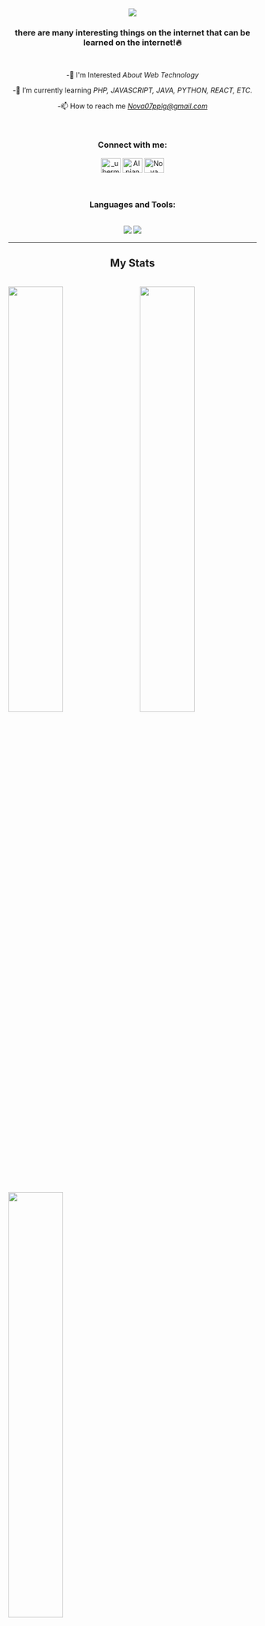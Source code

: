 <h1 align="center">
    <img src="https://readme-typing-svg.herokuapp.com/?font=Righteous&size=35&center=true&vCenter=true&width=500&height=70&duration=4000&lines=Hi+There!+👋;+I'm+Alpian!🔥;" />
</h1>
<h3 align="center">there are many interesting things on the internet that can be learned on the internet!🔥</h3>

<br/>

<div align="center">

-👀 I'm Interested *About Web Technology*

-🌱 I’m currently learning *PHP, JAVASCRIPT, JAVA, PYTHON, REACT, ETC.*
  
 -📫 How to reach me *Nova07pplg@gmail.com*
 </div>
<br/>
<h3 align="center">Connect with me:</h3>
<p align="center">
<a href="https://instagram.com/_ubermensch7" target="blank"><img align="center" src="https://raw.githubusercontent.com/rahuldkjain/github-profile-readme-generator/master/src/images/icons/Social/instagram.svg" alt="_ubermensch7" height="30" width="40" /></a>
<a href="https://github.com/AlpianPPLG" target="blank"><img align="center" src="https://raw.githubusercontent.com/rahuldkjain/github-profile-readme-generator/master/src/images/icons/Social/github.svg" alt="AlpianPPLG" height="30" width="40" /></a>
<a href="https://facebook.com/Nova Pratama" target="blank"><img align="center" src="https://raw.githubusercontent.com/rahuldkjain/github-profile-readme-generator/master/src/images/icons/Social/facebook.svg" alt="Nova Pratama" height="30" width="40" /></a>
</p>


<br/>

<h3 align="center">Languages and Tools:</h3>
<p align="center"> <br/>  <img src="https://skillicons.dev/icons?i=vscode,github,java,python" />
    <img src="https://skillicons.dev/icons?i=javascript,php,react,mysql,nodejs,express" /><br> </p>

<hr/>

<h2 align="center"> My Stats </h2>
<br>

<img width="47%" align="left" src="https://streak-stats.demolab.com/?user=AlpianPPLG&theme=dark" />

<img align="right" width="47%" src="https://github-readme-stats.vercel.app/api/top-langs/?username=AlpianPPLG&layout=compact" />

<br/>

<img align="center" width="47%" src="https://github-readme-stats.vercel.app/api?username=AlpianPPLG&show_icons=true&theme=radical" />
